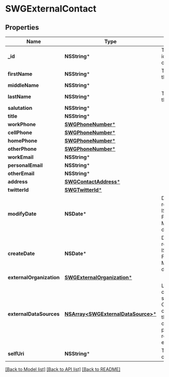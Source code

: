 # SWGExternalContact

## Properties
Name | Type | Description | Notes
------------ | ------------- | ------------- | -------------
**_id** | **NSString*** | The globally unique identifier for the object. | [optional] 
**firstName** | **NSString*** | The first name of the contact. | 
**middleName** | **NSString*** |  | [optional] 
**lastName** | **NSString*** | The last name of the contact. | 
**salutation** | **NSString*** |  | [optional] 
**title** | **NSString*** |  | [optional] 
**workPhone** | [**SWGPhoneNumber***](SWGPhoneNumber.md) |  | [optional] 
**cellPhone** | [**SWGPhoneNumber***](SWGPhoneNumber.md) |  | [optional] 
**homePhone** | [**SWGPhoneNumber***](SWGPhoneNumber.md) |  | [optional] 
**otherPhone** | [**SWGPhoneNumber***](SWGPhoneNumber.md) |  | [optional] 
**workEmail** | **NSString*** |  | [optional] 
**personalEmail** | **NSString*** |  | [optional] 
**otherEmail** | **NSString*** |  | [optional] 
**address** | [**SWGContactAddress***](SWGContactAddress.md) |  | [optional] 
**twitterId** | [**SWGTwitterId***](SWGTwitterId.md) |  | [optional] 
**modifyDate** | **NSDate*** | Date time is represented as an ISO-8601 string. For example: yyyy-MM-ddTHH:mm:ss.SSSZ | [optional] 
**createDate** | **NSDate*** | Date time is represented as an ISO-8601 string. For example: yyyy-MM-ddTHH:mm:ss.SSSZ | [optional] 
**externalOrganization** | [**SWGExternalOrganization***](SWGExternalOrganization.md) |  | [optional] 
**externalDataSources** | [**NSArray&lt;SWGExternalDataSource&gt;***](SWGExternalDataSource.md) | Links to the sources of data (e.g. one source might be a CRM) that contributed data to this record.  Read-only, and only populated when requested via expand param. | [optional] 
**selfUri** | **NSString*** | The URI for this object | [optional] 

[[Back to Model list]](../README.md#documentation-for-models) [[Back to API list]](../README.md#documentation-for-api-endpoints) [[Back to README]](../README.md)


